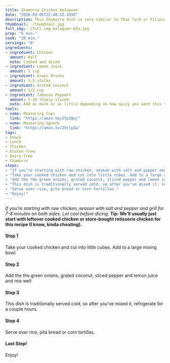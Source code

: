 ```yaml
---
title: Chamorro Chicken Kelaguen
date: "2020-03-05T22:40:32.169Z"
description: This Chamorro dish is very similar to Thai larb or Filipino sisig (and it's super easy to make!).
thumbnail: ./thumbnail.jpg
full_img: ./full-img-kelaguen-@2x.jpg
prep: "5 min."
cook: "20 min."
servings: "8"
ingredients:
- ingredient: Chicken
  amount: Half
  note: Cooked and diced
- ingredient: Lemon Juice
  amount: 1 cup
- ingredient: Green Onions
  amount: 3-5 stalks
- ingredient: Grated Coconut
  amount: 1/2 cup
- ingredient: Tabasco Peppers
  amount: 5-10 thinly sliced
  note: Add as much or as little depending on how spicy you want this to be
tools:
- name: Measuring Cups
  link: "https://amzn.to/2Tp3Qoj"
- name: Measuring Spoons
  link: "https://amzn.to/2VilpZw"
tags:
- Snack
- Lunch
- Chicken
- Gluten-free
- Dairy-free
- Chamorro
steps:
- "If you’re starting with raw chicken, season with salt and pepper and grill for 7-8 minutes on both sides. Let cool before shredding. Tip: We’ll usually just start with leftover cooked chicken or store-bought rotisserie chicken for this recipe (I know, kinda cheating)."
- "Take your cooked chicken and cut into little cubes. Add to a large mixing bowl."
- "Add the the green onions, grated coconut, sliced pepper and lemon juice and mix well."
- "This dish is traditionally served cold, so after you’ve mixed it, refrigerate for a couple hours."
- "Serve over rice, pita bread or corn tortillas."
- "Enjoy!"
---
```


*If you're starting with raw chicken, season with salt and pepper and grill for 7-8 minutes on both sides. Let cool before dicing.* 
**Tip: We'll usually just start with leftover cooked chicken or store-bought rotisserie chicken for this recipe (I know, kinda cheating).**

#### Step 1

Take your cooked chicken and cut into little cubes. Add to a large mixing bowl.

#### Step 2

Add the the green onions, grated coconut, sliced pepper and lemon juice and mix well.

#### Step 3

This dish is traditionally served cold, so after you've mixed it, refrigerate for a couple hours.

#### Step 4

Serve over rice, pita bread or corn tortillas.

#### Last Step!

Enjoy!